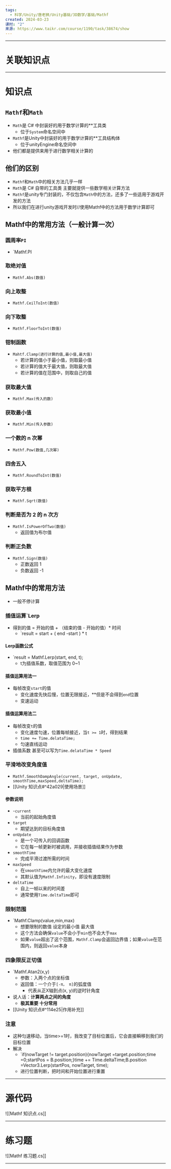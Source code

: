 ```yaml
---
tags:
  - 科学/Unity/唐老狮/Unity基础/3D数学/基础/Mathf
created: 2024-03-23
课时: "2"
来源: https://www.taikr.com/course/1190/task/38674/show
---
```


---
# 关联知识点



---
# 知识点

## `Mathf`和`Math`

- `Math`是 C# 中封装好的用于数学计算的**工具类
	- 位于`System`命名空间中
- `Mathf`是Unity中封装好的用于数学计算的**工具结构体
	- 位于unityEngine命名空间中
- 他们都是提供来用于进行数学相关计算的
## 他们的区别

- `Mathf`和`Math`中的相关方法几乎一样
- `Math`是 C# 自带的工具类 主要就提供一些数学相关计算方法
- `Mathf`是unity专门封装的，不仅包含`Math`中的方法，还多了一些适用于游戏开发的方法
- 所以我们在进行unity游戏开发时//使用Mathf中的方法用于数学计算即可
## Mathf中的常用方法（一般计算一次）

### 圆周率`PI`

- `Mathf.PI
### 取绝对值

- `Mathf.Abs(数值)`
### 向上取整

- `Mathf.CeilToInt(数值)`
### 向下取整

- `Mathf.FloorToInt(数值)`
### 钳制函数

- `Mahtf.Clamp(进行计算的值,最小值,最大值)`
	- 若计算的值小于最小值，则取最小值
	- 若计算的值大于最大值，则取最大值
	- 若计算的值在范围中，则取自己的值
### 获取最大值

- `Mathf.Max(传入的数)`
### 获取最小值

- `Mathf.Min(传入参数)`
### 一个数的 n 次幂

- `Mathf.Pow(数值,几次幂)`
### 四舍五入

- `Mathf.RoundToInt(数值)`
### 获取平方根

- `Mathf.Sqrt(数值)`
### 判断是否为 2 的 n 次方

- `Mathf.IsPowerOfTwo(数值)`
	- 返回值为布尔值
### 判断正负数

- `Mathf.Sign(数值)`
	- 正数返回 1
	- 负数返回 -1
## Mathf中的常用方法

- 一般不停计算
### 插值运算`Lerp

- 得到的值 = 开始的值 + （结束的值 - 开始的值）* 时间
	- `result = start + ( end -start ) * t
#### Lerp函数公式

- `result = Mathf.Lerp(start, end, t);
	- t为插值系数，取值范围为 0~1 
#### 插值运算用法一

- 每帧改变`start`的值
	- 变化速度先快后慢，位置无限接近，**但是不会得到`end`位置
	- 变速运动
#### 插值运算用法二

- 每帧改变`t`的值
	- 变化速度匀速，位置每帧接近，当`t >= 1`时，得到结果
	- `time += Time.delataTime;`
	- 匀速直线运动
- 插值系数 甚至可以写为`Time.delataTime * Speed`
### 平滑地改变角度值

- `Mathf.SmoothDampAngle(current, target, onUpdate, smoothTime,maxSpeed,deltaTime);`
- [[Unity 知识点#^42a029|使用场景]]
#### 参数说明

- -`current`
	- 当前的起始角度值
- `target`
	- 期望达到的目标角度值
- `onUpdate`
	- 是一个可传入的回调函数
	- 它在每一帧更新时被调用，并接收插值结果作为参数
- `smoothTime`
	- 完成平滑过渡所需的时间
- `maxSpeed`
	- 在`smoothTime`内允许的最大变化速度
	- 其默认值为`Mathf.Infinity`，即没有速度限制
- `deltaTime`
	- 自上一帧以来的时间差
	- 通常使用`Time.deltaTime`即可
### 限制范围

- `Mathf.Clamp(value,min,max)
	- 想要限制的数值  设定的最小值 最大值
	- 这个方法会确保`value`不会小于`min`也不会大于`max`
	- 如果`value`超出了这个范围，`Mathf.Clamp`会返回边界值；如果`value`在范围内，则返回`value`本身
### 四象限反正切值

- `Mathf.Atan2(x,y)
	- 参数：入两个点的坐标值  
	- 返回值：一个介于`[-π， π]`的弧度值
		- 代表从正X轴到点(x, y)的逆时针角度
- 说人话：**计算两点之间的角度**
	- **极其重要 十分常用**
- [[Unity 知识点#^114e25|作用补充]]

### 注意

- 这种匀速移动，当time>=1时，我改变了目标位置后，它会直接瞬移到我们的目标位置
- 解决
	- `if(nowTarget != target.position){nowTarget =target.position;time =0;startPos = B.position;}time += Time.deltaTime;B.position =Vector3.Lerp(startPos, nowTarget, time);
	- 进行位置判断，把时间和开始位置进行重置

---
# 源代码

![[Mathf 知识点.cs]]

---
# 练习题

![[Mathf 练习题.cs]]

---


